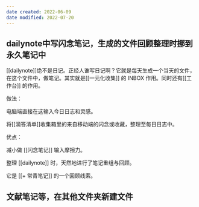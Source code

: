 ```yaml
---
date created: 2022-06-09
date modified: 2022-07-20
---
```

## dailynote中写闪念笔记，生成的文件回顾整理时挪到永久笔记中

[[dailynote]]绝不是日记。正经人谁写日记啊？它就是每天生成一个当天的文件，在这个文件中，做笔记。其实就是[[一元化收集]] 的 INBOX 作用。同时还有[[工作台]] 的作用。

做法：

电脑端直接在这输入今日日志和灵感。

将[[滴答清单]]收集箱里的来自移动端的闪念或收藏，整理至每日日志中。

优点：

减小做 [[闪念笔记]] 输入摩擦力。

整理 [[dailynote]] 时，天然地进行了笔记重组与回顾。

它是 [[+ 常青笔记]] 的一个回顾线索。

## 文献笔记等，在其他文件夹新建文件